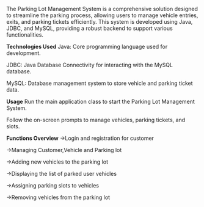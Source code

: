 The Parking Lot Management System is a comprehensive solution designed to streamline the parking process, allowing users to manage vehicle entries, exits, and parking tickets efficiently. This system is developed using Java, JDBC, and MySQL, providing a robust backend to support various functionalities.

**Technologies Used**
Java: Core programming language used for development.

JDBC: Java Database Connectivity for interacting with the MySQL database.

MySQL: Database management system to store vehicle and parking ticket data.



**Usage**
Run the main application class to start the Parking Lot Management System.

Follow the on-screen prompts to manage vehicles, parking tickets, and slots.



**Functions Overview**
->Login and registration for customer

->Managing Customer,Vehicle and Parking lot

->Adding new vehicles to the parking lot

->Displaying the list of parked user vehicles

->Assigning parking slots to vehicles

->Removing vehicles from the parking lot
